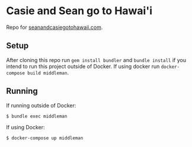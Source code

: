 # Casie and Sean go to Hawai'i

Repo for [seanandcasiegotohawaii.com](https://casieandseangotohawaii.com/).

## Setup

After cloning this repo run `gem install bundler` and `bundle install` if you intend to run this project outside of Docker. If using docker run `docker-compose build middleman`.

## Running

If running outside of Docker:

    $ bundle exec middleman

If using Docker:

    $ docker-compose up middleman
